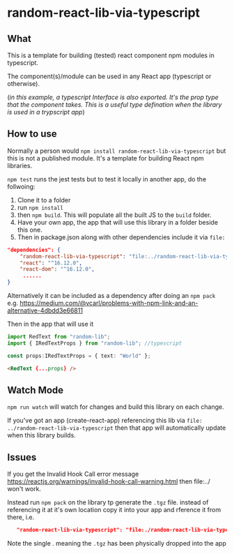 # random-react-lib-via-typescript
## What
This is a template for building (tested) react component npm modules in typescript.

The component(s)/module can be used in any React app (typescript or otherwise).

(_in this example, a typescript Interface is also exported. It's the prop type that the component takes.
This is a useful type defination when the library is used in a trypscript app_)

## How to use
Normally a person would `npm install random-react-lib-via-typescript` but this is not a published module. It's a template for building React npm libraries.

`npm test` runs the jest tests but to test it locally in another app, do the follwoing:

1. Clone it to a folder 
2. run `npm install` 
3. then `npm build`. This will populate all the built JS to the `build` folder.
4. Have your own app, the app that will use this library in a folder beside this one.
5. Then in package.json along with other dependencies include it via `file:`


```json
"dependencies": {
    "random-react-lib-via-typescript": "file:../random-react-lib-via-typescript",
    "react": "^16.12.0",
    "react-dom": "^16.12.0",
     ......
}
```

Alternatively it can be included as a dependency after doing an `npm pack` e.g. https://medium.com/@vcarl/problems-with-npm-link-and-an-alternative-4dbdd3e66811


Then in the app that will use it
```typescript
import RedText from "random-lib";
import { IRedTextProps } from "random-lib"; //typescript

const props:IRedTextProps = { text: "World" }; 
```
```html
<RedText {...props} />
```

## Watch Mode
`npm run watch` will watch for changes and build this library on each change. 

If you've got an app (create-react-app) referencing this lib via `file: ../random-react-lib-via-typescript` then that app will automatically update when this library builds.


## Issues
If you get the Invalid Hook Call error message https://reactjs.org/warnings/invalid-hook-call-warning.html then file:../ won't work.

Instead run `npm pack` on the library tp generate the `.tgz` file. instead of referencing it at it's own location copy it into your app and rference it from there, i.e. 
```json 
   "random-react-lib-via-typescript": "file:./random-react-lib-via-typescript.tgz"
```
Note the single . meaning the `.tgz` has been physically dropped into the app

